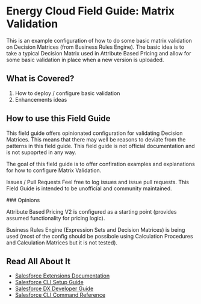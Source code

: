 # Energy Cloud Field Guide: Matrix Validation

This is an example configuration of how to do some basic matrix validation on Decision Matrices (from Business Rules Engine). The basic idea is to take a typical Decision Matrix used in Attribute Based Pricing and allow for some basic validation in place when a new version is uploaded.

## What is Covered?

1. How to deploy / configure basic validation
2. Enhancements ideas

## How to use this Field Guide

This field guide offers opinionated configuration for validating Decision Matrices. This means that there may well be reasons to deviate from the patterns in this field guide. This field guide is not official documentation and is not supoprted in any way.

The goal of this field guide is to offer confiration examples and explanations for how to configure Matrix Validation.

Issues / Pull Requests
Feel free to log issues and issue pull requests. This Field Guide is intended to be unofficial and community maintained.

### Opinions

Attribute Based Pricing V2 is configured as a starting point (provides assumed functionality for pricing logic).

Business Rules Engine (Expression Sets and Decision Matrices) is being used (most of the config should be possibole using Calculation Procedures and Calculation Matrices but it is not tested).

## Read All About It

- [Salesforce Extensions Documentation](https://developer.salesforce.com/tools/vscode/)
- [Salesforce CLI Setup Guide](https://developer.salesforce.com/docs/atlas.en-us.sfdx_setup.meta/sfdx_setup/sfdx_setup_intro.htm)
- [Salesforce DX Developer Guide](https://developer.salesforce.com/docs/atlas.en-us.sfdx_dev.meta/sfdx_dev/sfdx_dev_intro.htm)
- [Salesforce CLI Command Reference](https://developer.salesforce.com/docs/atlas.en-us.sfdx_cli_reference.meta/sfdx_cli_reference/cli_reference.htm)
